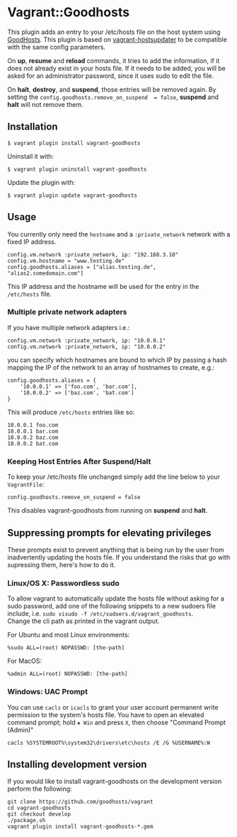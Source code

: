# Vagrant::Goodhosts

This plugin adds an entry to your /etc/hosts file on the host system using [GoodHosts](https://github.com/goodhosts/cli). This plugin is based on [vagrant-hostsupdater](https://github.com/cogitatio/vagrant-hostsupdater) to be compatible with the same config parameters.

On **up**, **resume** and **reload** commands, it tries to add the information, if it does not already exist in your hosts file. If it needs to be added, you will be asked for an administrator password, since it uses sudo to edit the file.

On **halt**, **destroy**, and **suspend**, those entries will be removed again.
By setting the `config.goodhosts.remove_on_suspend  = false`, **suspend** and **halt** will not remove them. 


## Installation

    $ vagrant plugin install vagrant-goodhosts

Uninstall it with:

    $ vagrant plugin uninstall vagrant-goodhosts

Update the plugin with:

    $ vagrant plugin update vagrant-goodhosts

## Usage

You currently only need the `hostname` and a `:private_network` network with a fixed IP address.

    config.vm.network :private_network, ip: "192.168.3.10"
    config.vm.hostname = "www.testing.de"
    config.goodhosts.aliases = ["alias.testing.de", "alias2.somedomain.com"]

This IP address and the hostname will be used for the entry in the `/etc/hosts` file.

### Multiple private network adapters

If you have multiple network adapters i.e.:

    config.vm.network :private_network, ip: "10.0.0.1"
    config.vm.network :private_network, ip: "10.0.0.2"

you can specify which hostnames are bound to which IP by passing a hash mapping the IP of the network to an array of hostnames to create, e.g.:

    config.goodhosts.aliases = {
        '10.0.0.1' => ['foo.com', 'bar.com'],
        '10.0.0.2' => ['baz.com', 'bat.com']
    }

This will produce `/etc/hosts` entries like so:

    10.0.0.1 foo.com
    10.0.0.1 bar.com
    10.0.0.2 baz.com
    10.0.0.2 bat.com
        
### Keeping Host Entries After Suspend/Halt

To keep your /etc/hosts file unchanged simply add the line below to your `VagrantFile`:

    config.goodhosts.remove_on_suspend = false
    
This disables vagrant-goodhosts from running on **suspend** and **halt**.


## Suppressing prompts for elevating privileges

These prompts exist to prevent anything that is being run by the user from inadvertently updating the hosts file. 
If you understand the risks that go with supressing them, here's how to do it.

### Linux/OS X: Passwordless sudo

To allow vagrant to automatically update the hosts file without asking for a sudo password, add one of the following snippets to a new sudoers file include, i.e. `sudo visudo -f /etc/sudoers.d/vagrant_goodhosts`.  
Change the cli path as printed in the vagrant output.

For Ubuntu and most Linux environments:

    %sudo ALL=(root) NOPASSWD: [the-path]

For MacOS:

    %admin ALL=(root) NOPASSWD: [the-path]

### Windows: UAC Prompt

You can use `cacls` or `icacls` to grant your user account permanent write permission to the system's hosts file. 
You have to open an elevated command prompt; hold `❖ Win` and press `X`, then choose "Command Prompt (Admin)"

    cacls %SYSTEMROOT%\system32\drivers\etc\hosts /E /G %USERNAME%:W 

## Installing development version

If you would like to install vagrant-goodhosts on the development version perform the following:

```
git clone https://github.com/goodhosts/vagrant
cd vagrant-goodhosts
git checkout develop
./package.sh
vagrant plugin install vagrant-goodhosts-*.gem
```
